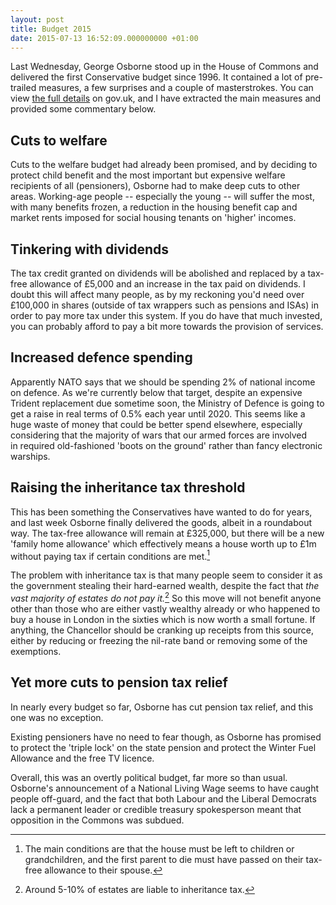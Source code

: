 ```yaml
---
layout: post
title: Budget 2015
date: 2015-07-13 16:52:09.000000000 +01:00
---
```


Last Wednesday, George Osborne stood up in the House of Commons and delivered the first Conservative budget since 1996. It contained a lot of pre-trailed measures, a few surprises and a couple of masterstrokes. You can view [the full details](https://www.gov.uk/government/topical-events/budget-july-2015) on gov.uk, and I have extracted the main measures and provided some commentary below.

## Cuts to welfare

Cuts to the welfare budget had already been promised, and by deciding to protect child benefit and the most important but expensive welfare recipients of all (pensioners), Osborne had to make deep cuts to other areas. Working-age people -- especially the young -- will suffer the most, with many benefits frozen, a reduction in the housing benefit cap and market rents imposed for social housing tenants on 'higher' incomes.

## Tinkering with dividends

The tax credit granted on dividends will be abolished and replaced by a tax-free allowance of £5,000 and an increase in the tax paid on dividends. I doubt this will affect many people, as by my reckoning you'd need over £100,000 in shares (outside of tax wrappers such as pensions and ISAs) in order to pay more tax under this system. If you do have that much invested, you can probably afford to pay a bit more towards the provision of services.

## Increased defence spending

Apparently NATO says that we should be spending 2% of national income on defence. As we're currently below that target, despite an expensive Trident replacement due sometime soon, the Ministry of Defence is going to get a raise in real terms of 0.5% each year until 2020. This seems like a huge waste of money that could be better spend elsewhere, especially considering that the majority of wars that our armed forces are involved in required old-fashioned 'boots on the ground' rather than fancy electronic warships.

## Raising the inheritance tax threshold

This has been something the Conservatives have wanted to do for years, and last week Osborne finally delivered the goods, albeit in a roundabout way. The tax-free allowance will remain at £325,000, but there will be a new 'family home allowance' which effectively means a house worth up to £1m without paying tax if certain conditions are met.[^iht-allowance]

The problem with inheritance tax is that many people seem to consider it as the government stealing their hard-earned wealth, despite the fact that *the vast majority of estates do not pay it.*[^iht-liable] So this move will not benefit anyone other than those who are either vastly wealthy already or who happened to buy a house in London in the sixties which is now worth a small fortune. If anything, the Chancellor should be cranking up receipts from this source, either by reducing or freezing the nil-rate band or removing some of the exemptions.

## Yet more cuts to pension tax relief

In nearly every budget so far, Osborne has cut pension tax relief, and this one was no exception.

Existing pensioners have no need to fear though, as Osborne has promised to protect the 'triple lock' on the state pension and protect the Winter Fuel Allowance and the free TV licence.

Overall, this was an overtly political budget, far more so than usual. Osborne's announcement of a National Living Wage seems to have caught people off-guard, and the fact that both Labour and the Liberal Democrats lack a permanent leader or credible treasury spokesperson meant that opposition in the Commons was subdued.

[^iht-allowance]: The main conditions are that the house must be left to children or grandchildren, and the first parent to die must have passed on their tax-free allowance to their spouse.
[^iht-liable]: Around 5-10% of estates are liable to inheritance tax.
